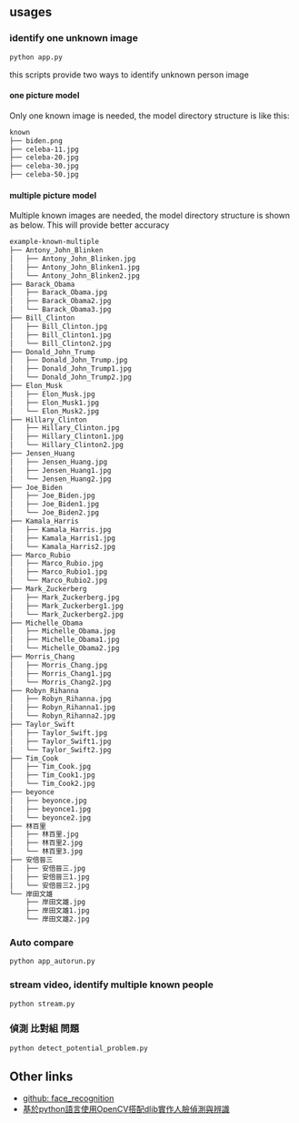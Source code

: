 ## usages

### identify one unknown image

```bash
python app.py
```

this scripts provide two ways to identify unknown person image

#### one picture model

Only one known image is needed, the model directory structure is like this:

```bash
known
├── biden.png
├── celeba-11.jpg
├── celeba-20.jpg
├── celeba-30.jpg
├── celeba-50.jpg
```

#### multiple picture model

Multiple known images are needed, the model directory structure is shown as below. This will provide better accuracy

```bash
example-known-multiple
├── Antony_John_Blinken
│   ├── Antony_John_Blinken.jpg
│   ├── Antony_John_Blinken1.jpg
│   └── Antony_John_Blinken2.jpg
├── Barack_Obama
│   ├── Barack_Obama.jpg
│   ├── Barack_Obama2.jpg
│   └── Barack_Obama3.jpg
├── Bill_Clinton
│   ├── Bill_Clinton.jpg
│   ├── Bill_Clinton1.jpg
│   └── Bill_Clinton2.jpg
├── Donald_John_Trump
│   ├── Donald_John_Trump.jpg
│   ├── Donald_John_Trump1.jpg
│   └── Donald_John_Trump2.jpg
├── Elon_Musk
│   ├── Elon_Musk.jpg
│   ├── Elon_Musk1.jpg
│   └── Elon_Musk2.jpg
├── Hillary_Clinton
│   ├── Hillary_Clinton.jpg
│   ├── Hillary_Clinton1.jpg
│   └── Hillary_Clinton2.jpg
├── Jensen_Huang
│   ├── Jensen_Huang.jpg
│   ├── Jensen_Huang1.jpg
│   └── Jensen_Huang2.jpg
├── Joe_Biden
│   ├── Joe_Biden.jpg
│   ├── Joe_Biden1.jpg
│   └── Joe_Biden2.jpg
├── Kamala_Harris
│   ├── Kamala_Harris.jpg
│   ├── Kamala_Harris1.jpg
│   └── Kamala_Harris2.jpg
├── Marco_Rubio
│   ├── Marco_Rubio.jpg
│   ├── Marco_Rubio1.jpg
│   └── Marco_Rubio2.jpg
├── Mark_Zuckerberg
│   ├── Mark_Zuckerberg.jpg
│   ├── Mark_Zuckerberg1.jpg
│   └── Mark_Zuckerberg2.jpg
├── Michelle_Obama
│   ├── Michelle_Obama.jpg
│   ├── Michelle_Obama1.jpg
│   └── Michelle_Obama2.jpg
├── Morris_Chang
│   ├── Morris_Chang.jpg
│   ├── Morris_Chang1.jpg
│   └── Morris_Chang2.jpg
├── Robyn_Rihanna
│   ├── Robyn_Rihanna.jpg
│   ├── Robyn_Rihanna1.jpg
│   └── Robyn_Rihanna2.jpg
├── Taylor_Swift
│   ├── Taylor_Swift.jpg
│   ├── Taylor_Swift1.jpg
│   └── Taylor_Swift2.jpg
├── Tim_Cook
│   ├── Tim_Cook.jpg
│   ├── Tim_Cook1.jpg
│   └── Tim_Cook2.jpg
├── beyonce
│   ├── beyonce.jpg
│   ├── beyonce1.jpg
│   └── beyonce2.jpg
├── 林百里
│   ├── 林百里.jpg
│   ├── 林百里2.jpg
│   └── 林百里3.jpg
├── 安倍晉三
│   ├── 安倍晉三.jpg
│   ├── 安倍晉三1.jpg
│   └── 安倍晉三2.jpg
└── 岸田文雄
    ├── 岸田文雄.jpg
    ├── 岸田文雄1.jpg
    └── 岸田文雄2.jpg
```

### Auto compare

```bash
python app_autorun.py
```

### stream video, identify multiple known people

```bash
python stream.py
```

### 偵測 比對組 問題

```bash
python detect_potential_problem.py
```

## Other links

- [github: face_recognition](https://github.com/ageitgey/face_recognition)
- [基於python語言使用OpenCV搭配dlib實作人臉偵測與辨識](https://www.tpisoftware.com/tpu/articleDetails/950)
